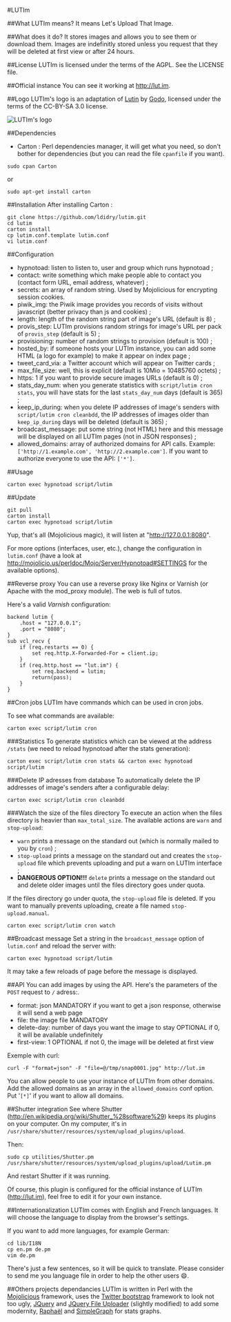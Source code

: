#LUTIm

##What LUTIm means?
It means Let's Upload That Image.

##What does it do?
It stores images and allows you to see them or download them.
Images are indefinitly stored unless you request that they will be deleted at first view or after 24 hours.

##License
LUTIm is licensed under the terms of the AGPL. See the LICENSE file.

##Official instance
You can see it working at http://lut.im.

##Logo
LUTIm's logo is an adaptation of [Lutin](http://commons.wikimedia.org/wiki/File:Lutin_by_godo.jpg) by [Godo](http://godoillustrateur.wordpress.com/), licensed under the terms of the CC-BY-SA 3.0 license.

![LUTIm's logo](http://lut.im/img/LUTIm_small.png)

##Dependencies
* Carton : Perl dependencies manager, it will get what you need, so don't bother for dependencies (but you can read the file `cpanfile` if you want).

```shell
sudo cpan Carton
```

or

```shell
sudo apt-get install carton
```

##Installation
After installing Carton :
```shell
git clone https://github.com/ldidry/lutim.git
cd lutim
carton install
cp lutim.conf.template lutim.conf
vi lutim.conf
```

##Configuration
* hypnotoad: listen to listen to, user and group which runs hypnotoad ;
* contact: write something which make people able to contact you (contact form URL, email address, whatever) ;
* secrets: an array of random string. Used by Mojolicious for encrypting session cookies.
* piwik\_img: the Piwik image provides you records of visits without javascript (better privacy than js and cookies) ;
* length: length of the random string part of image's URL (default is 8) ;
* provis\_step: LUTIm provisions random strings for image's URL per pack of `provis_step` (default is 5) ;
* provisioning: number of random strings to provision (default is 100) ;
* hosted\_by: if someone hosts your LUTIm instance, you can add some HTML (a logo for example) to make it appear on index page ;
* tweet\_card\_via: a Twitter account which will appear on Twitter cards ;
* max\_file\_size: well, this is explicit (default is 10Mio = 10485760 octets) ;
* https: 1 if you want to provide secure images URLs (default is 0) ;
* stats\_day\_num: when you generate statistics with `script/lutim cron stats`, you will have stats for the last `stats_day_num` days (default is 365) ;
* keep\_ip\_during: when you delete IP addresses of image's senders with `script/lutim cron cleanbdd`, the IP addresses of images older than `keep_ip_during` days will be deleted (default is 365) ;
* broadcast\_message: put some string (not HTML) here and this message will be displayed on all LUTIm pages (not in JSON responses) ;
* allowed\_domains: array of authorized domains for API calls. Example: `['http://1.example.com', 'http://2.example.com']`. If you want to authorize everyone to use the API: `['*']`.

##Usage
```
carton exec hypnotoad script/lutim
```

##Update
```
git pull
carton install
carton exec hypnotoad script/lutim
```

Yup, that's all (Mojolicious magic), it will listen at "http://127.0.0.1:8080".

For more options (interfaces, user, etc.), change the configuration in `lutim.conf` (have a look at http://mojolicio.us/perldoc/Mojo/Server/Hypnotoad#SETTINGS for the available options).

##Reverse proxy
You can use a reverse proxy like Nginx or Varnish (or Apache with the mod\_proxy module). The web is full of tutos.

Here's a valid *Varnish* configuration:
```
backend lutim {
    .host = "127.0.0.1";
    .port = "8080";
}
sub vcl_recv {
    if (req.restarts == 0) {
        set req.http.X-Forwarded-For = client.ip;
    }
    if (req.http.host == "lut.im") {
        set req.backend = lutim;
        return(pass);
    }
}
```

##Cron jobs
LUTIm have commands which can be used in cron jobs.

To see what commands are available:
```shell
carton exec script/lutim cron
```

###Statistics
To generate statistics which can be viewed at the address `/stats` (we need to reload hypnotoad after the stats generation):
```shell
carton exec script/lutim cron stats && carton exec hypnotoad script/lutim
```

###Delete IP adresses from database
To automatically delete the IP addresses of image's senders after a configurable delay:
```shell
carton exec script/lutim cron cleanbdd
```

###Watch the size of the files directory
To execute an action when the files directory is heavier than `max_total_size`.
The available actions are `warn` and `stop-upload`:
* `warn` prints a message on the standard out (which is normally mailed to you by `cron`) ;
* `stop-upload` prints a message on the standard out and creates the `stop-upload` file which prevents uploading and put a warn on LUTIm interface ;
* **DANGEROUS OPTION!!!** `delete` prints a message on the standard out and delete older images until the files directory goes under quota.

If the files directory go under quota, the `stop-upload` file is deleted. If you want to manually prevents uploading, create a file named `stop-upload.manual`.

```shell
carton exec script/lutim cron watch
```

##Broadcast message
Set a string in the `broadcast_message` option of `lutim.conf` and reload the server with:
```shell
carton exec hypnotoad script/lutim
```

It may take a few reloads of page before the message is displayed.

##API
You can add images by using the API. Here's the parameters of the `POST` request to `/` adress:.
* format: json
    MANDATORY if you want to get a json response, otherwise it will send a web page
* file: the image file
    MANDATORY
* delete-day: number of days you want the image to stay
    OPTIONAL if 0, it will be available undefinitely
* first-view: 1
    OPTIONAL if not 0, the image will be deleted at first view


Exemple with curl:
```shell
curl -F "format=json" -F "file=@/tmp/snap0001.jpg" http://lut.im
```

You can allow people to use your instance of LUTIm from other domains.
Add the allowed domains as an array in the `allowed_domains` conf option. Put '`[*]`' if you want to allow all domains.

##Shutter integration
See where Shutter (<http://en.wikipedia.org/wiki/Shutter_%28software%29>) keeps its plugins on your computer.
On my computer, it's in `/usr/share/shutter/resources/system/upload_plugins/upload`.

Then:
```
sudo cp utilities/Shutter.pm /usr/share/shutter/resources/system/upload_plugins/upload/Lutim.pm
```

And restart Shutter if it was running.

Of course, this plugin is configured for the official instance of LUTIm (<http://lut.im>), feel free to edit it for your own instance.

##Internationalization
LUTIm comes with English and French languages. It will choose the language to display from the browser's settings.

If you want to add more languages, for example German:
```shell
cd lib/I18N
cp en.pm de.pm
vim de.pm
```

There's just a few sentences, so it will be quick to translate. Please consider to send me you language file in order to help the other users :smile:.

##Others projects dependancies
LUTIm is written in Perl with the [Mojolicious](http://mojolicio.us) framework, uses the [Twitter bootstrap](http://getbootstrap.com) framework to look not too ugly, [JQuery](http://jquery.com) and [JQuery File Uploader](https://github.com/danielm/uploader/) (slightly modified) to add some modernity, [Raphaël](http://raphaeljs.com/) and [SimpleGraph](http://benaskins.github.io/simplegraph/) for stats graphs.
